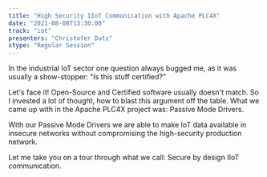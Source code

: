 ```yaml
---
title: "High Security IIoT Communication with Apache PLC4X"
date: "2021-08-08T13:30:00" 
track: "iot"
presenters: "Christofer Dutz"
stype: "Regular Session"
---
```

In the industrial IoT sector one question always bugged me, as it was usually a show-stopper: "Is this stuff certified?" 
 

 Let's face it! Open-Source and Certified software usually doesn't match. So I invested a lot of thought, how to blast this argument off the table. What we came up with in the Apache PLC4X project was: Passive Mode Drivers.
 

 With our Passive Mode Drivers we are able to make IoT data available in insecure networks without compromising the high-security production network. 
 

 Let me take you on a tour through what we call: Secure by design IIoT communication.